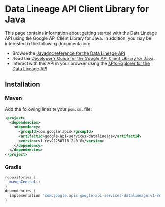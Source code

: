 # Data Lineage API Client Library for Java



This page contains information about getting started with the Data Lineage API
using the Google API Client Library for Java. In addition, you may be interested
in the following documentation:

* Browse the [Javadoc reference for the Data Lineage API][javadoc]
* Read the [Developer's Guide for the Google API Client Library for Java][google-api-client].
* Interact with this API in your browser using the [APIs Explorer for the Data Lineage API][api-explorer]

## Installation

### Maven

Add the following lines to your `pom.xml` file:

```xml
<project>
  <dependencies>
    <dependency>
      <groupId>com.google.apis</groupId>
      <artifactId>google-api-services-datalineage</artifactId>
      <version>v1-rev20250710-2.0.0</version>
    </dependency>
  </dependencies>
</project>
```

### Gradle

```gradle
repositories {
  mavenCentral()
}
dependencies {
  implementation 'com.google.apis:google-api-services-datalineage:v1-rev20250710-2.0.0'
}
```

[javadoc]: https://googleapis.dev/java/google-api-services-datalineage/latest/index.html
[google-api-client]: https://github.com/googleapis/google-api-java-client/
[api-explorer]: https://developers.google.com/apis-explorer/#p/datalineage/v1/
